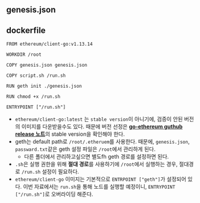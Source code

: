 
## genesis.json

## dockerfile
```docker
FROM ethereum/client-go:v1.13.14

WORKDIR /root

COPY genesis.json genesis.json

COPY script.sh /run.sh

RUN geth init ./genesis.json

RUN chmod +x /run.sh

ENTRYPOINT ["/run.sh"]
```
- `ethereum/client-go:latest` 는 `stable version`이 아니기에, 검증이 안된 버전의 이미지를 다운받을수도 있다. 때문에 버전 선정은 [**go-ethereum guthub release 노트**](https://github.com/ethereum/go-ethereum/releases)의 stable version을 확인해야 한다.
- geth는 default path로 `/root/.etheruem`를 사용한다. 때문에, `genesis.json`, `passward.txt`같은 geth 설정 파일은 `/root`에서 관리하게 된다.
    - 다른 폴더에서 관리하고싶으면 별도fh geth 경로를 설정하면 된다.
- `.sh`은 실행 권한을 위해 **절대 경로**를 사용하기에 `/root`에서 실행하는 경우, 절대경로 `/run.sh` 설정이 필요하다.
- `ethereum/client-go` 이미지는 기본적으로 `ENTRPOINT ["geth"]`가 설정되어 있다. 이번 자료에서는 `run.sh`을 통해 노드를 실행할 예정이니, `ENTRYPOINT ["/run.sh"]`로 오버라이딩 해준다.